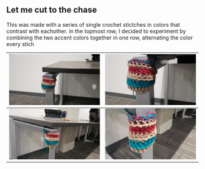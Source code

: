 ## Let me cut to the chase
This was made with a series of single crochet stictches in colors that contrast with eachother.
in the topmost row, I decided to experiment by combining the two accent colors together in one row, alternating the color every stich

| ![image169](https://raw.githubusercontent.com/runlevelzero/Portfolio-WriteUps/master/CrochetTagProject/20200213_164718.jpg) | ![image169](https://raw.githubusercontent.com/runlevelzero/Portfolio-WriteUps/master/CrochetTagProject/20200213_164721.jpg) |
|---|---|
| ![image169](https://raw.githubusercontent.com/runlevelzero/Portfolio-WriteUps/master/CrochetTagProject/20200213_164729.jpg) | ![image169](https://raw.githubusercontent.com/runlevelzero/Portfolio-WriteUps/master/CrochetTagProject/20200213_164741.jpg) ||

